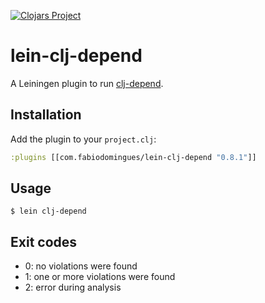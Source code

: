 [![Clojars Project](http://clojars.org/com.fabiodomingues/lein-clj-depend/latest-version.svg)](http://clojars.org/com.fabiodomingues/lein-clj-depend)

# lein-clj-depend

A Leiningen plugin to run [clj-depend](https://github.com/fabiodomingues/clj-depend).

## Installation

Add the plugin to your `project.clj`:

```clojure
:plugins [[com.fabiodomingues/lein-clj-depend "0.8.1"]]
```

## Usage 

```
$ lein clj-depend
```

## Exit codes

- 0: no violations were found
- 1: one or more violations were found
- 2: error during analysis
